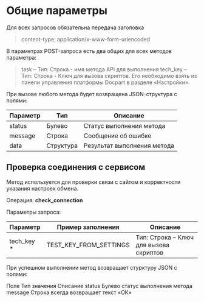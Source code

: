 # Общие параметры

Для всех запросов обязательна передача заголовка

>content-type: application/x-www-form-urlencoded

В параметрах POST-запроса есть два общих для всех методов параметра:

> task – Тип: Строка - имя метода API для выполнения
> tech_key – Тип: Строка - Ключ для вызова скриптов. Его необходимо взять из панели управления платформы Docpart в разделе «Настройки».

При вызове любого метода будет возвращена JSON-структура с полями:

|Параметр | Тип |	Описание|
|---|---|---|
|status|Булево|Статус выполнения метода|
|message|Строка|Сообщение об ошибке|
|data|Структура|Результат выполнения метода|

## Проверка соединения с сервисом
Метод используется для проверки связи с сайтом и корректности указания настроек обмена.

Операция: **check_connection**

Параметры запроса:

|Параметр | Пример заполнения |	Описание|
|---|---|---|
|tech_key *|TEST_KEY_FROM_SETTINGS|Тип: Строка – Ключ для вызова скриптов|

При успешном выполнении метод возвращает стурктуру JSON с полями:

Поле	Тип значения	Описание
status	Булево	статус выполнения метода
message	Строка	всегда возвращает текст «ОК»